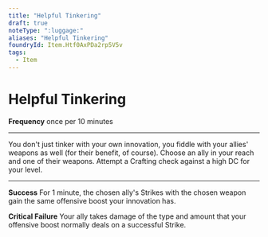 ```yaml
---
title: "Helpful Tinkering"
draft: true
noteType: ":luggage:"
aliases: "Helpful Tinkering"
foundryId: Item.Htf0AxPDa2rp5V5v
tags:
  - Item
---
```


# Helpful Tinkering

**Frequency** once per 10 minutes

* * *

You don't just tinker with your own innovation, you fiddle with your allies' weapons as well (for their benefit, of course). Choose an ally in your reach and one of their weapons. Attempt a Crafting check against a high DC for your level.

* * *

**Success** For 1 minute, the chosen ally's Strikes with the chosen weapon gain the same offensive boost your innovation has.

**Critical Failure** Your ally takes damage of the type and amount that your offensive boost normally deals on a successful Strike.
